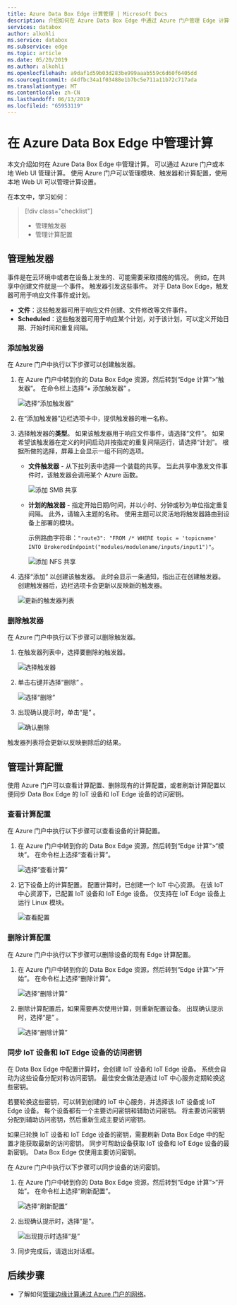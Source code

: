 ```yaml
---
title: Azure Data Box Edge 计算管理 | Microsoft Docs
description: 介绍如何在 Azure Data Box Edge 中通过 Azure 门户管理 Edge 计算设置（例如触发器和模块）、查看计算配置及删除配置。
services: databox
author: alkohli
ms.service: databox
ms.subservice: edge
ms.topic: article
ms.date: 05/20/2019
ms.author: alkohli
ms.openlocfilehash: a9daf1d59b03d283be999aaab559c6d60f6405dd
ms.sourcegitcommit: d4dfbc34a1f03488e1b7bc5e711a11b72c717ada
ms.translationtype: MT
ms.contentlocale: zh-CN
ms.lasthandoff: 06/13/2019
ms.locfileid: "65953119"
---
```

# <a name="manage-compute-on-your-azure-data-box-edge"></a>在 Azure Data Box Edge 中管理计算

本文介绍如何在 Azure Data Box Edge 中管理计算。 可以通过 Azure 门户或本地 Web UI 管理计算。 使用 Azure 门户可以管理模块、触发器和计算配置，使用本地 Web UI 可以管理计算设置。

在本文中，学习如何：

> [!div class="checklist"]
> * 管理触发器
> * 管理计算配置


## <a name="manage-triggers"></a>管理触发器

事件是在云环境中或者在设备上发生的、可能需要采取措施的情况。 例如，在共享中创建文件就是一个事件。 触发器引发这些事件。 对于 Data Box Edge，触发器可用于响应文件事件或计划。

- **文件**：这些触发器可用于响应文件创建、文件修改等文件事件。
- **Scheduled**：这些触发器可用于响应某个计划，对于该计划，可以定义开始日期、开始时间和重复间隔。


### <a name="add-a-trigger"></a>添加触发器

在 Azure 门户中执行以下步骤可以创建触发器。

1. 在 Azure 门户中转到你的 Data Box Edge 资源，然后转到“Edge 计算”>“触发器”。  在命令栏上选择“+ 添加触发器”  。

    ![选择“添加触发器”](media/data-box-edge-manage-compute/add-trigger-1.png)

2. 在“添加触发器”边栏选项卡中，提供触发器的唯一名称。 
    
    <!--Trigger names can only contain numbers, lowercase letters, and hyphens. The share name must be between 3 and 63 characters long and begin with a letter or a number. Each hyphen must be preceded and followed by a non-hyphen character.-->

3. 选择触发器的**类型**。 如果该触发器用于响应文件事件，请选择“文件”。  如果希望该触发器在定义的时间启动并按指定的重复间隔运行，请选择“计划”。  根据所做的选择，屏幕上会显示一组不同的选项。

    - **文件触发器** - 从下拉列表中选择一个装载的共享。 当此共享中激发文件事件时，该触发器会调用某个 Azure 函数。

        ![添加 SMB 共享](media/data-box-edge-manage-compute/add-file-trigger.png)

    - **计划的触发器** - 指定开始日期/时间，并以小时、分钟或秒为单位指定重复间隔。 此外，请输入主题的名称。 使用主题可以灵活地将触发器路由到设备上部署的模块。

        示例路由字符串：`"route3": "FROM /* WHERE topic = 'topicname' INTO BrokeredEndpoint("modules/modulename/inputs/input1")"`。

        ![添加 NFS 共享](media/data-box-edge-manage-compute/add-scheduled-trigger.png)

4. 选择“添加”  以创建该触发器。 此时会显示一条通知，指出正在创建触发器。 创建触发器后，边栏选项卡会更新以反映新的触发器。
 
    ![更新的触发器列表](media/data-box-edge-manage-compute/add-trigger-2.png)

### <a name="delete-a-trigger"></a>删除触发器

在 Azure 门户中执行以下步骤可以删除触发器。

1. 在触发器列表中，选择要删除的触发器。

    ![选择触发器](media/data-box-edge-manage-compute/add-trigger-1.png)

2. 单击右键并选择“删除”  。

    ![选择“删除”](media/data-box-edge-manage-compute/add-trigger-1.png)

3. 出现确认提示时，单击“是”  。

    ![确认删除](media/data-box-edge-manage-compute/add-trigger-1.png)

触发器列表将会更新以反映删除后的结果。

## <a name="manage-compute-configuration"></a>管理计算配置

使用 Azure 门户可以查看计算配置、删除现有的计算配置，或者刷新计算配置以便同步 Data Box Edge 的 IoT 设备和 IoT Edge 设备的访问密钥。

### <a name="view-compute-configuration"></a>查看计算配置

在 Azure 门户中执行以下步骤可以查看设备的计算配置。

1. 在 Azure 门户中转到你的 Data Box Edge 资源，然后转到“Edge 计算”>“模块”。  在命令栏上选择“查看计算”。 

    ![选择“查看计算”](media/data-box-edge-manage-compute/view-compute-1.png)

2. 记下设备上的计算配置。 配置计算时，已创建一个 IoT 中心资源。 在该 IoT 中心资源下，已配置 IoT 设备和 IoT Edge 设备。 仅支持在 IoT Edge 设备上运行 Linux 模块。

    ![查看配置](media/data-box-edge-manage-compute/view-compute-2.png)


### <a name="remove-compute-configuration"></a>删除计算配置

在 Azure 门户中执行以下步骤可以删除设备的现有 Edge 计算配置。

1. 在 Azure 门户中转到你的 Data Box Edge 资源，然后转到“Edge 计算”>“开始”。  在命令栏上选择“删除计算”。 

    ![选择“删除计算”](media/data-box-edge-manage-compute/remove-compute-1.png)

2. 删除计算配置后，如果需要再次使用计算，则重新配置设备。 出现确认提示时，选择“是”  。

    ![选择“删除计算”](media/data-box-edge-manage-compute/remove-compute-2.png)

### <a name="sync-up-iot-device-and-iot-edge-device-access-keys"></a>同步 IoT 设备和 IoT Edge 设备的访问密钥

在 Data Box Edge 中配置计算时，会创建 IoT 设备和 IoT Edge 设备。 系统会自动为这些设备分配对称访问密钥。 最佳安全做法是通过 IoT 中心服务定期轮换这些密钥。

若要轮换这些密钥，可以转到创建的 IoT 中心服务，并选择该 IoT 设备或 IoT Edge 设备。 每个设备都有一个主要访问密钥和辅助访问密钥。 将主要访问密钥分配到辅助访问密钥，然后重新生成主要访问密钥。

如果已轮换 IoT 设备和 IoT Edge 设备的密钥，需要刷新 Data Box Edge 中的配置才能获取最新的访问密钥。 同步可帮助设备获取 IoT 设备和 IoT Edge 设备的最新密钥。 Data Box Edge 仅使用主要访问密钥。

在 Azure 门户中执行以下步骤可以同步设备的访问密钥。

1. 在 Azure 门户中转到你的 Data Box Edge 资源，然后转到“Edge 计算”>“开始”。  在命令栏上选择“刷新配置”。 

    ![选择“刷新配置”](media/data-box-edge-manage-compute/refresh-configuration-1.png)

2. 出现确认提示时，选择“是”。 

     ![出现提示时选择“是”](media/data-box-edge-manage-compute/refresh-configuration-2.png)

3. 同步完成后，请退出对话框。

## <a name="next-steps"></a>后续步骤

- 了解如何[管理边缘计算通过 Azure 门户的网络](data-box-edge-extend-compute-access-modules.md)。
